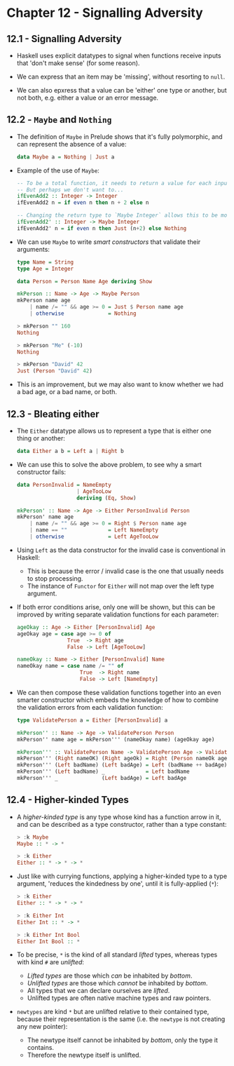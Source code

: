 # Chapter 12 - Signalling Adversity

## 12.1 - Signalling Adversity

- Haskell uses explicit datatypes to signal when functions receive inputs that 'don't make sense' (for some reason).

- We can express that an item may be 'missing', without resorting to `null`.

- We can also epxress that a value can be 'either' one type or another, but not both, e.g. either a value or an error message.


## 12.2 - `Maybe` and `Nothing`

- The definition of `Maybe` in Prelude shows that it's fully polymorphic, and can represent the absence of a value:

    ```haskell
    data Maybe a = Nothing | Just a
    ```

- Example of the use of `Maybe`:

    ```haskell
    -- To be a total function, it needs to return a value for each input
    -- But perhaps we don't want to...
    ifEvenAdd2 :: Integer -> Integer
    ifEvenAdd2 n = if even n then n + 2 else n

    -- Changing the return type to `Maybe Integer` allows this to be modelled in the type system
    ifEvenAdd2' :: Integer -> Maybe Integer
    ifEvenAdd2' n = if even n then Just (n+2) else Nothing
    ```

- We can use `Maybe` to write _smart constructors_ that validate their arguments:

    ```haskell
    type Name = String
    type Age = Integer

    data Person = Person Name Age deriving Show

    mkPerson :: Name -> Age -> Maybe Person
    mkPerson name age
        | name /= "" && age >= 0 = Just $ Person name age
        | otherwise              = Nothing

    > mkPerson "" 160
    Nothing

    > mkPerson "Me" (-10)
    Nothing

    > mkPerson "David" 42
    Just (Person "David" 42)
    ```

- This is an improvement, but we may also want to know whether we had a bad age, or a bad name, or both.


## 12.3 - Bleating either

- The `Either` datatype allows us to represent a type that is either one thing or another:

    ```haskell
    data Either a b = Left a | Right b
    ```

- We can use this to solve the above problem, to see why a smart constructor fails:

    ```haskell
    data PersonInvalid = NameEmpty
                       | AgeTooLow
                       deriving (Eq, Show)

    mkPerson' :: Name -> Age -> Either PersonInvalid Person
    mkPerson' name age
        | name /= "" && age >= 0 = Right $ Person name age
        | name == ""             = Left NameEmpty
        | otherwise              = Left AgeTooLow
    ```

- Using `Left` as the data constructor for the invalid case is conventional in Haskell:
    - This is because the error / invalid case is the one that usually needs to stop processing.
    - The instance of `Functor` for `Either` will not map over the left type argument.

- If both error conditions arise, only one will be shown, but this can be improved by writing separate validation functions for each parameter:

    ```haskell
    ageOkay :: Age -> Either [PersonInvalid] Age
    ageOkay age = case age >= 0 of
                    True  -> Right age
                    False -> Left [AgeTooLow]

    nameOkay :: Name -> Either [PersonInvalid] Name
    nameOkay name = case name /= "" of
                        True  -> Right name
                        False -> Left [NameEmpty]
    ```

- We can then compose these validation functions together into an even smarter constructor which embeds the knowledge of how to combine the validation errors from each validation function:

    ```haskell
    type ValidatePerson a = Either [PersonInvalid] a

    mkPerson'' :: Name -> Age -> ValidatePerson Person
    mkPerson'' name age = mkPerson''' (nameOkay name) (ageOkay age)

    mkPerson''' :: ValidatePerson Name -> ValidatePerson Age -> ValidatePerson Person
    mkPerson''' (Right nameOK) (Right ageOk) = Right (Person nameOk ageOk)
    mkPerson''' (Left badName) (Left badAge) = Left (badName ++ badAge)
    mkPerson''' (Left badName) _             = Left badName
    mkPerson''' _              (Left badAge) = Left badAge
    ```


## 12.4 - Higher-kinded Types

- A _higher-kinded type_ is any type whose kind has a function arrow in it, and can be described as a type constructor, rather than a type constant:

    ```haskell
    > :k Maybe
    Maybe :: * -> *

    > :k Either
    Either :: * -> * -> *
    ```

- Just like with currying functions, applying a higher-kinded type to a type argument, 'reduces the kindedness by one', until it is fully-applied (`*`):

    ```haskell
    > :k Either
    Either :: * -> * -> *

    > :k Either Int
    Either Int :: * -> *

    > :k Either Int Bool
    Either Int Bool :: *
    ```

- To be precise, `*` is the kind of all standard _lifted_ types, whereas types with kind `#` are _unlifted_:
    - _Lifted types_ are those which _can_ be inhabited by _bottom_.
    - _Unlifted types_ are those which _cannot_ be inhabited by _bottom_.
    - All types that we can declare ourselves are _lifted_.
    - Unlifted types are often native machine types and raw pointers.

- `newtypes` are kind `*` but are unlifted relative to their contained type, because their representation is the same (i.e. the `newtype` is not creating any new pointer):
    - The newtype itself cannot be inhabited by _bottom_, only the type it contains.
    - Therefore the newtype itself is unlifted.
